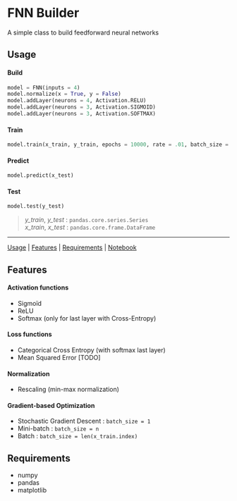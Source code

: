 <h1>FNN Builder</h1>

A simple class to build feedforward neural networks</br>

<a name="usage"/>

## Usage

#### Build

```python
model = FNN(inputs = 4)
model.normalize(x = True, y = False)
model.addLayer(neurons = 4, Activation.RELU)
model.addLayer(neurons = 3, Activation.SIGMOID)
model.addLayer(neurons = 3, Activation.SOFTMAX)
```
#### Train

```python
model.train(x_train, y_train, epochs = 10000, rate = .01, batch_size = 5)
```

#### Predict

```python
model.predict(x_test)
```

#### Test

```python
model.test(y_test)
```

> *y_train*, *y_test* : `pandas.core.series.Series`  
> *x_train*, *x_test* : `pandas.core.frame.DataFrame`

---
  
[Usage](#usage) 
| [Features](#features) 
| [Requirements](#requirements) 
| [Notebook](FNN.ipynb) 

<a name="features"/>

## Features

#### Activation functions
- Sigmoïd
- ReLU
- Softmax (only for last layer with Cross-Entropy)

#### Loss functions
- Categorical Cross Entropy (with softmax last layer)
- Mean Squared Error [TODO]

#### Normalization
- Rescaling (min-max normalization)

#### Gradient-based Optimization
- Stochastic Gradient Descent : `batch_size = 1`
- Mini-batch : `batch_size = n` 
- Batch :  `batch_size = len(x_train.index)`



<a name="requirements"/>

## Requirements
- numpy
- pandas
- matplotlib
